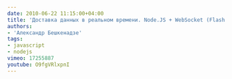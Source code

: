 ```yaml
---
date: 2010-06-22 11:15:00+04:00
title: 'Доставка данных в реальном времени. Node.JS + WebSocket (Flash Socket) + Redis + Pub/Sub'
authors:
- 'Александр Бешкенадзе'
tags:
- javascript
- nodejs
vimeo: 17255887
youtube: O9fgVRlxpnI
---
```

